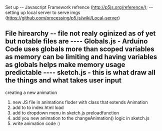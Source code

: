 Set up
-- Javascript Framework refrence (http://p5js.org/reference/);
-- setting up local server to serve imgs (https://github.com/processing/p5.js/wiki/Local-server)

File hirearchy 
-- file not realy oginized as of yet but notable files are
---- Globals.js - Arduino Code uses globals more than scoped variables as memory can be limiting and having variables as globals helps make memory usage predictable
---- sketch.js - this is what draw all the things and what takes user input
---- 

creating a new animation
1. new JS file in animations floder with class that extends Animation
2. add to to index.html load
3. add to dropdown menu in sketch.js preloadfunction
4. add you new animation to the changeAnimation() logic in sketch.js
5. write animation code :)
